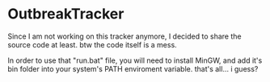 # OutbreakTracker
Since I am not working on this tracker anymore, I decided to share the source code at least.
btw the code itself is a mess.

In order to use that "run.bat" file, you will need to install MinGW, and add it's bin folder into your system's PATH enviroment variable.
that's all... i guess?
